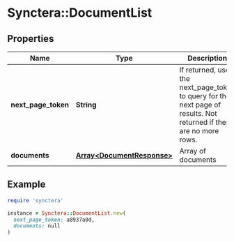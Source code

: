 # Synctera::DocumentList

## Properties

| Name | Type | Description | Notes |
| ---- | ---- | ----------- | ----- |
| **next_page_token** | **String** | If returned, use the next_page_token to query for the next page of results. Not returned if there are no more rows. | [optional] |
| **documents** | [**Array&lt;DocumentResponse&gt;**](DocumentResponse.md) | Array of documents |  |

## Example

```ruby
require 'synctera'

instance = Synctera::DocumentList.new(
  next_page_token: a8937a0d,
  documents: null
)
```

